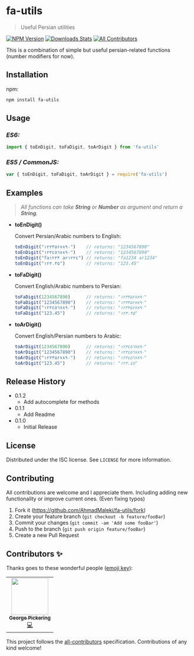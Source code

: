 # fa-utils
> Useful Persian utilities

[![NPM Version][npm-image]][npm-url]
[![Downloads Stats][npm-downloads]][npm-url]<!-- ALL-CONTRIBUTORS-BADGE:START - Do not remove or modify this section -->
[![All Contributors](https://img.shields.io/badge/all_contributors-1-blue.svg)](#contributors-)
<!-- ALL-CONTRIBUTORS-BADGE:END -->

This is a combination of simple but useful persian-related functions (number modifiers for now).

## Installation

npm:

```sh
npm install fa-utils
```

## Usage

### _ES6:_

```javascript
import { toEnDigit, toFaDigit, toArDigit } from 'fa-utils'
```

### _ES5 / CommonJS:_

```javascript
var { toEnDigit, toFaDigit, toArDigit } = require('fa-utils')
```


## Examples
> _All functions can take **String** or **Number** as argument and return a **String**._

* **toEnDigit()**
 
    Convert Persian/Arabic numbers to English:

    ```javascript
    toEnDigit("۱۲۳۴۵۶۷۸۹۰")    // returns: "1234567890"
    toEnDigit("١٢٣٤٥٦٧٨٩۰")    // returns: "1234567890"
    toEnDigit("fa۱۲۳۴ ar١٢٣٤") // returns: "fa1234 ar1234"
    toEnDigit("۱۲۳.۴۵")        // returns: "123.45"
    ```

* **toFaDigit()**
 
    Convert English/Arabic numbers to Persian:

    ```javascript
    toFaDigit(1234567890)      // returns: "۱۲۳۴۵۶۷۸۹۰"
    toFaDigit("1234567890")    // returns: "۱۲۳۴۵۶۷۸۹۰"
    toFaDigit("١٢٣٤٥٦٧٨٩۰")    // returns: "۱۲۳۴۵۶۷۸۹۰"
    toFaDigit("123.45")        // returns: "۱۲۳.۴۵"
    ```

* **toArDigit()**
 
    Convert English/Persian numbers to Arabic:

    ```javascript
    toArDigit(1234567890)      // returns: "١٢٣٤٥٦٧٨٩٠"
    toArDigit("1234567890")    // returns: "١٢٣٤٥٦٧٨٩٠"
    toArDigit("۱۲۳۴۵۶۷۸۹۰")    // returns: "١٢٣٤٥٦٧٨٩٠"
    toArDigit("123.45")        // returns: "١٢٣.٤٥"
    ```


## Release History

* 0.1.2
    * Add autocomplete for methods
* 0.1.1
    * Add Readme
* 0.1.0
    * Initial Release


## License

Distributed under the ISC license. See ``LICENSE`` for more information.


## Contributing

All contributions are welcome and I appreciate them. Including adding new functionality or improve current ones. (Even fixing typos)

1. Fork it (<https://github.com/AhmadMaleki/fa-utils/fork>)
2. Create your feature branch (`git checkout -b feature/fooBar`)
3. Commit your changes (`git commit -am 'Add some fooBar'`)
4. Push to the branch (`git push origin feature/fooBar`)
5. Create a new Pull Request

<!-- Markdown link & img dfn's -->
[npm-image]: https://img.shields.io/npm/v/fa-utils.svg
[npm-url]: https://npmjs.org/package/fa-utils
[npm-downloads]: https://img.shields.io/npm/dm/fa-utils.svg

## Contributors ✨

Thanks goes to these wonderful people ([emoji key](https://allcontributors.org/docs/en/emoji-key)):

<!-- ALL-CONTRIBUTORS-LIST:START - Do not remove or modify this section -->
<!-- prettier-ignore-start -->
<!-- markdownlint-disable -->
<table>
  <tr>
    <td align="center"><a href="https://twitter.com/geopic1"><img src="https://avatars0.githubusercontent.com/u/29524044?v=4?s=100" width="100px;" alt=""/><br /><sub><b>George Pickering</b></sub></a><br /><a href="https://github.com/AhmadMaleki/fa-utils/commits?author=geopic" title="Code">💻</a></td>
  </tr>
</table>

<!-- markdownlint-restore -->
<!-- prettier-ignore-end -->

<!-- ALL-CONTRIBUTORS-LIST:END -->

This project follows the [all-contributors](https://github.com/all-contributors/all-contributors) specification. Contributions of any kind welcome!
